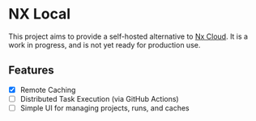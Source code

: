 # NX Local

This project aims to provide a self-hosted alternative to [Nx Cloud](https://nx.app/). It is a work in progress, and is not yet ready for production use.

## Features

- [x] Remote Caching
- [ ] Distributed Task Execution (via GitHub Actions)
- [ ] Simple UI for managing projects, runs, and caches
